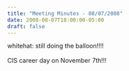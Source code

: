 ```yaml
---
title: "Meeting Minutes - 08/07/2008"
date: 2008-08-07T18:00:00-05:00
draft: false
---
```


whitehat: still doing the balloon!!!!<br />
<br />
CIS career day on November 7th!!!<br />
<br />
